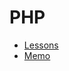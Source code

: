 # PHP

- [Lessons](https://github.com/code-campus/PHP/tree/lessons)
- [Memo](https://github.com/code-campus/PHP/tree/memo)

